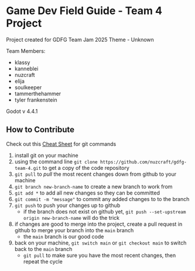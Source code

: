 # Game Dev Field Guide - Team 4 Project

Project created for GDFG Team Jam 2025
Theme - Unknown

Team Members:
- klassy
- kanneblei
- nuzcraft
- elija
- soulkeeper
- tammerthehammer
- tyler frankenstein

Godot v 4.4.1

## How to Contribute

Check out this [Cheat Sheet](https://education.github.com/git-cheat-sheet-education.pdf) for git commands

1. install git on your machine
2. using the command line `git clone https://github.com/nuzcraft/gdfg-team-4.git` to get a copy of the code repository
3. `git pull` to _pull_ the most recent changes down from github to your machine
4. `git branch new-branch-name` to create a new branch to work from
5. `git add *` to add all new changes so they can be committed
6. `git commit -m "message"` to commit any added changes to to the branch
7. `git push` to push your changes up to github
    - if the branch does not exist on github yet, `git push --set-upstream origin new-branch-name` will do the trick
8. if changes are good to merge into the project, create a pull request in github to merge your branch into the `main` branch
    - the `main` branch is our good code
9. back on your machine, `git switch main` or `git checkout main` to switch back to the `main` branch
    - `git pull` to make sure you have the most recent changes, then repeat the cycle